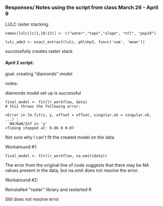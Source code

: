 ### Responses/ Notes using the script from class March 26 - April 9

LULC raster stacking:

```
names(lulc)[c(1,10:13)] <- c("water","topo","slope", "ntl", "pop19")

lulc_adm3 <- exact_extract(lulc, phlshp3, fun=c('sum', 'mean'))
```

successfully creates raster stack

#### April 2 script:

goal: creating "diamonds" model

notes:

diamonds model set up is successful

```
final_model <- fit(lr_workflow, data)  
# this throws the following error:

>Error in lm.fit(x, y, offset = offset, singular.ok = singular.ok, ...) : 
  NA/NaN/Inf in 'y'
>Timing stopped at: 0.06 0 0.07
```

Not sure why I can't fit the created model on the data

Workaround #1:

```
final_model <- fit(lr_workflow, na.omit(data))
```

The error from the original line of code suggests that there may be NA values present in the data, but na.omit does not resolve the error.

Workaround #2:

Reinstalled "raster" library and restarted R

Still does not resolve error
